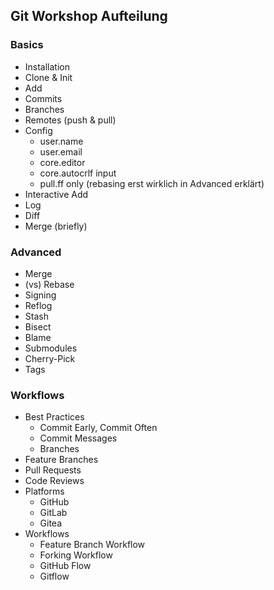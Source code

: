 ## Git Workshop Aufteilung

### Basics

- Installation
- Clone & Init
- Add
- Commits
- Branches
- Remotes (push & pull)
- Config
  - user.name
  - user.email
  - core.editor
  - core.autocrlf input
  - pull.ff only (rebasing erst wirklich in Advanced erklärt)
- Interactive Add
- Log
- Diff
- Merge (briefly)

### Advanced

- Merge
- (vs) Rebase
- Signing
- Reflog
- Stash
- Bisect
- Blame
- Submodules
- Cherry-Pick
- Tags

### Workflows

- Best Practices
  - Commit Early, Commit Often
  - Commit Messages
  - Branches
- Feature Branches
- Pull Requests
- Code Reviews
- Platforms
  - GitHub
  - GitLab
  - Gitea
- Workflows
  - Feature Branch Workflow
  - Forking Workflow
  - GitHub Flow
  - Gitflow
